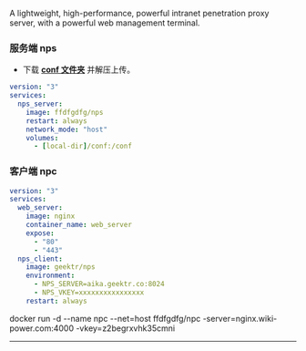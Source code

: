 A lightweight, high-performance, powerful intranet penetration proxy server, with a powerful web management terminal.

### 服务端 nps

- 下载 [**conf 文件夹**](https://minhaskamal.github.io/DownGit/#/home?url=https://github.com/ehang-io/nps/tree/master/conf) 并解压上传。

```yml title="docker-compose.yml"
version: "3"
services:
  nps_server:
    image: ffdfgdfg/nps
    restart: always
    network_mode: "host"
    volumes:
      - [local-dir]/conf:/conf
```

### 客户端 npc

```yml title="docker-compose.yml"
version: "3"
services:
  web_server:
    image: nginx
    container_name: web_server
    expose:
      - "80"
      - "443"
  nps_client:
    image: geektr/nps
    environment:
      - NPS_SERVER=aika.geektr.co:8024
      - NPS_VKEY=xxxxxxxxxxxxxxxx
    restart: always
```

docker run -d --name npc --net=host ffdfgdfg/npc -server=nginx.wiki-power.com:4000 -vkey=z2begrxvhk35cmni

---
